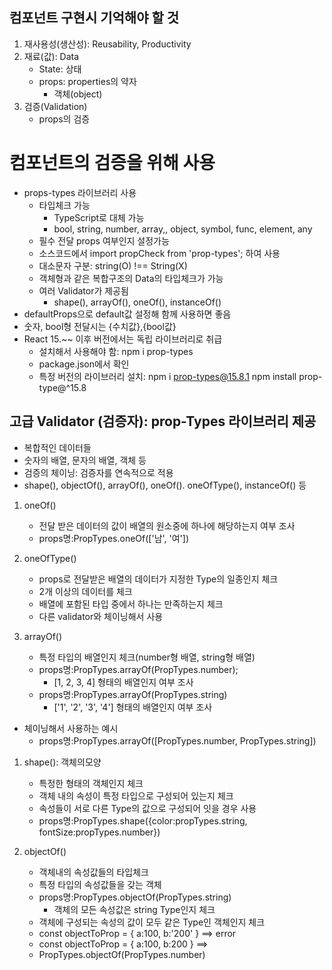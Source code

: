 ## 컴포넌트 구현시 기억해야 할 것

1. 재사용성(생산성): Reusability, Productivity
2. 재료(값): Data
   - State: 상태
   - props: properties의 약자
     - 객체(object)
3. 검증(Validation)
   - props의 검증

# 컴포넌트의 검증을 위해 사용

- props-types 라이브러리 사용
  - 타입체크 가능
    - TypeScript로 대체 가능
    - bool, string, number, array,, object, symbol, func, element, any
  - 필수 전달 props 여부인지 설정가능
  - 소스코드에서 import propCheck from 'prop-types'; 하여 사용
  - 대소문자 구분: string(O) !== String(X)
  - 객체형과 같은 복합구조의 Data의 타입체크가 가능
  - 여러 Validator가 제공됨
    - shape(), arrayOf(), oneOf(), instanceOf()
- defaultProps으로 default값 설정해 함께 사용하면 좋음
- 숫자, bool형 전달시는 {수치값},{bool값}
- React 15.~~ 이후 버전에서는 독립 라이브러리로 취급
  - 설치해서 사용해야 함: npm i prop-types
  - package.json에서 확인
  - 특정 버전의 라이브러리 설치: npm i prop-types@15.8.1
    npm install prop-type@^15.8

## 고급 Validator (검증자): prop-Types 라이브러리 제공

- 복합적인 데이터들
- 숫자의 배열, 문자의 배열, 객체 등
- 검증의 체이닝: 검증자를 연속적으로 적용
- shape(), objectOf(), arrayOf(), oneOf(). oneOfType(), instanceOf() 등

1. oneOf()

   - 전달 받은 데이터의 값이 배열의 원소중에 하나에 해당하는지 여부 조사
   - props명:PropTypes.oneOf(['남', '여'])

2. oneOfType()

   - props로 전달받은 배열의 데이터가 지정한 Type의 일종인지 체크
   - 2개 이상의 데이터를 체크
   - 배열에 포함된 타입 중에서 하나는 만족하는지 체크
   - 다른 validator와 체이닝해서 사용

3. arrayOf()
   - 특정 타입의 배열인지 체크(number형 배열, string형 배열)
   - props명:PropTypes.arrayOf(PropTypes.number);
     - [1, 2, 3, 4] 형태의 배열인지 여부 조사
   - props명:PropTypes.arrayOf(PropTypes.string)
     - ['1', '2', '3', '4'] 형태의 배열인지 여부 조사

- 체이닝해서 사용하는 예시
  - props명:PropTypes.arrayOf([PropTypes.number, PropTypes.string])

1. shape(): 객체의모양

   - 특정한 형태의 객체인지 체크
   - 객체 내의 속성이 특정 타입으로 구성되어 있는지 체크
   - 속성들이 서로 다른 Type의 값으로 구성되어 잇을 경우 사용
   - props명:PropTypes.shape({color:propTypes.string, fontSize:propTypes.number})

2. objectOf()
   - 객체내의 속성값들의 타입체크
   - 특정 타입의 속성값들을 갖는 객체
   - props명:PropTypes.objectOf(PropTypes.string)
     - 객체의 모든 속성값은 string Type인지 체크
   - 객체에 구성되는 속성의 값이 모두 같은 Type인 객체인지 체크
   - const objectToProp = { a:100, b:'200' } ==> error
   - const objectToProp = { a:100, b:200 } ==>
   - PropTypes.objectOf(PropTypes.number)
